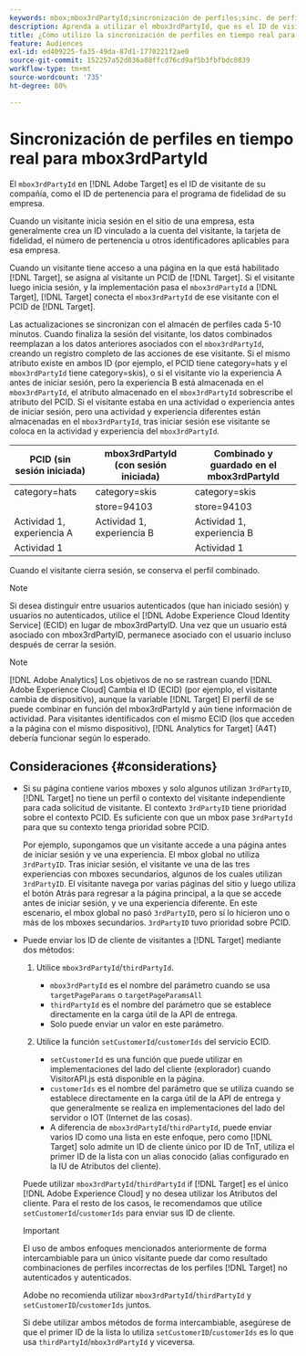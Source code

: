 ```yaml
---
keywords: mbox;mbox3rdPartyId;sincronización de perfiles;sinc. de perfiles;PCID
description: Aprenda a utilizar el mbox3rdPartyId, que es el ID de visitante de su organización, como el ID de pertenencia o el programa de fidelidad de su organización.
title: ¿Cómo utilizo la sincronización de perfiles en tiempo real para mbox3rdPartyId?
feature: Audiences
exl-id: ed409225-fa35-49da-87d1-1770221f2ae0
source-git-commit: 152257a52d836a88ffcd76cd9af5b3fbfbdc0839
workflow-type: tm+mt
source-wordcount: '735'
ht-degree: 80%

---
```


# Sincronización de perfiles en tiempo real para mbox3rdPartyId

El `mbox3rdPartyId` en [!DNL Adobe Target] es el ID de visitante de su compañía, como el ID de pertenencia para el programa de fidelidad de su empresa.

Cuando un visitante inicia sesión en el sitio de una empresa, esta generalmente crea un ID vinculado a la cuenta del visitante, la tarjeta de fidelidad, el número de pertenencia u otros identificadores aplicables para esa empresa.

Cuando un visitante tiene acceso a una página en la que está habilitado [!DNL Target], se asigna al visitante un PCID de [!DNL Target]. Si el visitante luego inicia sesión, y la implementación pasa el `mbox3rdPartyId` a [!DNL Target], [!DNL Target] conecta el `mbox3rdPartyId` de ese visitante con el PCID de [!DNL Target].

Las actualizaciones se sincronizan con el almacén de perfiles cada 5-10 minutos. Cuando finaliza la sesión del visitante, los datos combinados reemplazan a los datos anteriores asociados con el `mbox3rdPartyId`, creando un registro completo de las acciones de ese visitante. Si el mismo atributo existe en ambos ID (por ejemplo, el PCID tiene category=hats y el `mbox3rdPartyId` tiene category=skis), o si el visitante vio la experiencia A antes de iniciar sesión, pero la experiencia B está almacenada en el `mbox3rdPartyId`, el atributo almacenado en el `mbox3rdPartyId` sobrescribe el atributo del PCID. Si el visitante estaba en una actividad o experiencia antes de iniciar sesión, pero una actividad y experiencia diferentes están almacenadas en el `mbox3rdPartyId`, tras iniciar sesión ese visitante se coloca en la actividad y experiencia del `mbox3rdPartyId`.

| PCID (sin sesión iniciada) | mbox3rdPartyId (con sesión iniciada) | Combinado y guardado en el mbox3rdPartyId |
|---|---|---|
| category=hats | category=skis | category=skis |
|  | store=94103 | store=94103 |
| Actividad 1, experiencia A | Actividad 1, experiencia B | Actividad 1, experiencia B |
| Actividad 1 |  | Actividad 1 |

Cuando el visitante cierra sesión, se conserva el perfil combinado.

>[!NOTE]
>
>Si desea distinguir entre usuarios autenticados (que han iniciado sesión) y usuarios no autenticados, utilice el [!DNL Adobe Experience Cloud Identity Service] (ECID) en lugar de mbox3rdPartyID. Una vez que un usuario está asociado con mbox3rdPartyID, permanece asociado con el usuario incluso después de cerrar la sesión.

>[!NOTE]
>
>[!DNL Adobe Analytics] Los objetivos de no se rastrean cuando [!DNL Adobe Experience Cloud] Cambia el ID (ECID) (por ejemplo, el visitante cambia de dispositivo), aunque la variable [!DNL Target] El perfil de se puede combinar en función del mbox3rdPartyId y aún tiene información de actividad. Para visitantes identificados con el mismo ECID (los que acceden a la página con el mismo dispositivo), [!DNL Analytics for Target] (A4T) debería funcionar según lo esperado.

## Consideraciones {#considerations}

* Si su página contiene varios mboxes y solo algunos utilizan `3rdPartyID`, [!DNL Target] no tiene un perfil o contexto del visitante independiente para cada solicitud de visitante. El contexto `3rdPartyID` tiene prioridad sobre el contexto PCID. Es suficiente con que un mbox pase `3rdPartyId` para que su contexto tenga prioridad sobre PCID.

   Por ejemplo, supongamos que un visitante accede a una página antes de iniciar sesión y ve una experiencia. El mbox global no utiliza `3rdPartyID`. Tras iniciar sesión, el visitante ve una de las tres experiencias con mboxes secundarios, algunos de los cuales utilizan `3rdPartyID`. El visitante navega por varias páginas del sitio y luego utiliza el botón Atrás para regresar a la página principal, a la que se accede antes de iniciar sesión, y ve una experiencia diferente. En este escenario, el mbox global no pasó `3rdPartyID`, pero sí lo hicieron uno o más de los mboxes secundarios. `3rdPartyID` tuvo prioridad sobre PCID.

* Puede enviar los ID de cliente de visitantes a [!DNL Target] mediante dos métodos:

   1. Utilice `mbox3rdPartyId`/`thirdPartyId`.

      * `mbox3rdPartyId` es el nombre del parámetro cuando se usa `targetPageParams` o `targetPageParamsAll`
      * `thirdPartyId` es el nombre del parámetro que se establece directamente en la carga útil de la API de entrega.
      * Solo puede enviar un valor en este parámetro.
   1. Utilice la función `setCustomerId`/`customerIds` del servicio ECID.

      * `setCustomerId` es una función que puede utilizar en implementaciones del lado del cliente (explorador) cuando VisitorAPI.js está disponible en la página.
      * `customerIds` es el nombre del parámetro que se utiliza cuando se establece directamente en la carga útil de la API de entrega y que generalmente se realiza en implementaciones del lado del servidor o IOT (Internet de las cosas).
      * A diferencia de `mbox3rdPartyId`/`thirdPartyId`, puede enviar varios ID como una lista en este enfoque, pero como [!DNL Target] solo admite un ID de cliente único por ID de TnT, utiliza el primer ID de la lista con un alias conocido (alias configurado en la IU de Atributos del cliente).

   Puede utilizar `mbox3rdPartyId`/`thirdPartyId` if [!DNL Target] es el único [!DNL Adobe Experience Cloud] y no desea utilizar los Atributos del cliente. Para el resto de los casos, le recomendamos que utilice `setCustomerId`/`customerIds` para enviar sus ID de cliente.

   >[!IMPORTANT]
   >
   > El uso de ambos enfoques mencionados anteriormente de forma intercambiable para un único visitante puede dar como resultado combinaciones de perfiles incorrectas de los perfiles [!DNL Target] no autenticados y autenticados.
   >
   >Adobe no recomienda utilizar `mbox3rdPartyId`/`thirdPartyId` y `setCustomerID`/`customerIds` juntos.
   >
   >Si debe utilizar ambos métodos de forma intercambiable, asegúrese de que el primer ID de la lista lo utiliza `setCustomerID`/`customerIds` es lo que usa `thirdPartyId`/`mbox3rdPartyId` y viceversa.

